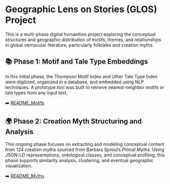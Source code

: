 # Geographic Lens on Stories (GLOS) Project

This is a multi-phase digital humanities project exploring the conceptual structures and geographic distribution of motifs, themes, and relationships in global vernacular literature, particularly folktales and creation myths.

## 📚 Phase 1: Motif and Tale Type Embeddings
In this initial phase, the Thompson Motif Index and Uther Tale Type Index were digitized, organized in a database, and embedded using NLP techniques. A prototype tool was built to retrieve nearest-neighbor motifs or tale types from any input text.

➡️ [README_Motifs](README_Motifs.md)

## 🌍 Phase 2: Creation Myth Structuring and Analysis
This ongoing phase focuses on extracting and modeling conceptual content from 124 creation myths sourced from Barbara Sproul’s *Primal Myths*. Using JSON-LD representations, ontological classes, and conceptual profiling, this phase supports similarity analysis, clustering, and eventual geographic visualization.

➡️ [README_Myths](README_Myths.md)
